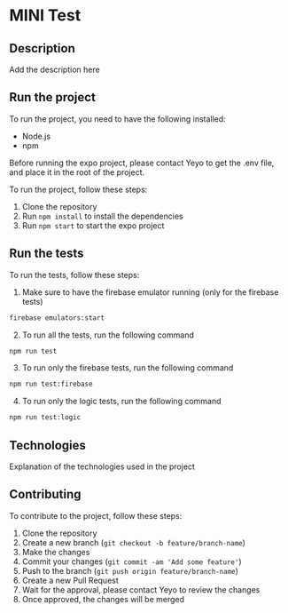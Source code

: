 # MINI Test

## Description

Add the description here

## Run the project

To run the project, you need to have the following installed:

- Node.js
- npm

Before running the expo project, please contact Yeyo to get the .env file, and place it in the root of the project.

To run the project, follow these steps:

1. Clone the repository
2. Run `npm install` to install the dependencies
3. Run `npm start` to start the expo project

## Run the tests

To run the tests, follow these steps:

1. Make sure to have the firebase emulator running (only for the firebase tests)

```bash
firebase emulators:start
```

2. To run all the tests, run the following command

```bash
npm run test
```

3. To run only the firebase tests, run the following command

```bash
npm run test:firebase
```

4. To run only the logic tests, run the following command

```bash
npm run test:logic
```

## Technologies

Explanation of the technologies used in the project

## Contributing

To contribute to the project, follow these steps:

1. Clone the repository
2. Create a new branch (`git checkout -b feature/branch-name`)
3. Make the changes
4. Commit your changes (`git commit -am 'Add some feature'`)
5. Push to the branch (`git push origin feature/branch-name`)
6. Create a new Pull Request
7. Wait for the approval, please contact Yeyo to review the changes
8. Once approved, the changes will be merged
